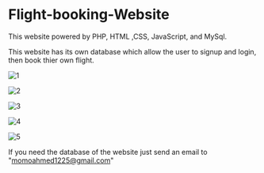 # Flight-booking-Website
This website powered by PHP, HTML ,CSS, JavaScript, and MySql.

This website has its own database which allow the user to signup and login, then book thier own flight.


![1](https://user-images.githubusercontent.com/32971941/64737077-567e5100-d4ec-11e9-8052-659bc1beae8c.PNG)


![2](https://user-images.githubusercontent.com/32971941/64737078-5716e780-d4ec-11e9-8325-6923b4cd5685.PNG)


![3](https://user-images.githubusercontent.com/32971941/64737079-5716e780-d4ec-11e9-9fa0-5ecb94e743b5.PNG)


![4](https://user-images.githubusercontent.com/32971941/64737080-5716e780-d4ec-11e9-9ea6-3281349f8f38.PNG)


![5](https://user-images.githubusercontent.com/32971941/64737076-567e5100-d4ec-11e9-95a8-d0ba2a8cdd6c.PNG)


If you need the database of the website just send an email to "momoahmed1225@gmail.com"
